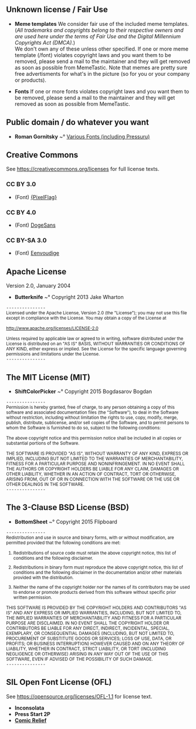## Unknown license / Fair Use
* **Meme templates**
We consider fair use of the included meme templates. (*All trademarks and copyrights belong to their respective owners and are used here under the terms of Fair Use and the Digital Millennium Copyrights Act (DMCA).*)  
We don't own any of these unless other specified. If one or more meme template (/font) violates copyright laws and
you want them to be removed, please send a mail to the maintainer and they will get
removed as soon as possible from MemeTastic. Note that memes are pretty sure free
advertisments for what's in the picture (so for you or your company or products).  

* **Fonts**
If one or more fonts violates copyright laws and you want them to be removed,
please send a mail to the maintainer and they will get removed as soon as possible from MemeTastic.  


## Public domain / do whatever you want
* **Roman Gornitsky**
~° [Various Fonts (including Pressuru)](http://abstrkt.ru/index.php?p=freefonts)  


## Creative Commons
See <https://creativecommons.org/licenses> for full license texts.  
### CC BY 3.0
* (Font) [{PixelFlag}](https://fontstruct.com/fontstructions/show/578475/pixelflag)

### CC BY 4.0
* (Font) [DogeSans](http://dogesans.info/)

### CC BY-SA 3.0
* (Font) [Eenvoudige](http://www.1001fonts.com/eenvoudige-batik-font.html)


## Apache License
Version 2.0, January 2004  

* **Butterknife**
~° Copyright 2013 Jake Wharton  

`---------------`  
<small>Licensed under the Apache License, Version 2.0 (the "License");
you may not use this file except in compliance with the License.
You may obtain a copy of the License at

http://www.apache.org/licenses/LICENSE-2.0

Unless required by applicable law or agreed to in writing, software
distributed under the License is distributed on an "AS IS" BASIS,
WITHOUT WARRANTIES OR CONDITIONS OF ANY KIND, either express or implied.
See the License for the specific language governing permissions and
limitations under the License.</small>  
`---------------`  


## The MIT License (MIT)
* **ShiftColorPicker**
~° Copyright 2015 Bogdasarov Bogdan  

`---------------`  
<small>Permission is hereby granted, free of charge, to any person obtaining a copy
of this software and associated documentation files (the "Software"), to deal
in the Software without restriction, including without limitation the rights
to use, copy, modify, merge, publish, distribute, sublicense, and/or sell
copies of the Software, and to permit persons to whom the Software is
furnished to do so, subject to the following conditions:

The above copyright notice and this permission notice shall be included in all
copies or substantial portions of the Software.

THE SOFTWARE IS PROVIDED "AS IS", WITHOUT WARRANTY OF ANY KIND, EXPRESS OR
IMPLIED, INCLUDING BUT NOT LIMITED TO THE WARRANTIES OF MERCHANTABILITY,
FITNESS FOR A PARTICULAR PURPOSE AND NONINFRINGEMENT. IN NO EVENT SHALL THE
AUTHORS OR COPYRIGHT HOLDERS BE LIABLE FOR ANY CLAIM, DAMAGES OR OTHER
LIABILITY, WHETHER IN AN ACTION OF CONTRACT, TORT OR OTHERWISE, ARISING FROM,
OUT OF OR IN CONNECTION WITH THE SOFTWARE OR THE USE OR OTHER DEALINGS IN THE
SOFTWARE.</small>  
`---------------`  


## The 3-Clause BSD License (BSD)
* **BottomSheet**
~° Copyright 2015 Flipboard  

`---------------`  
<small>Redistribution and use in source and binary forms, with or without modification, are permitted provided that the following conditions are met:

1. Redistributions of source code must retain the above copyright notice, this list of conditions and the following disclaimer.

2. Redistributions in binary form must reproduce the above copyright notice, this list of conditions and the following disclaimer in the documentation and/or other materials provided with the distribution.

3. Neither the name of the copyright holder nor the names of its contributors may be used to endorse or promote products derived from this software without specific prior written permission.

THIS SOFTWARE IS PROVIDED BY THE COPYRIGHT HOLDERS AND CONTRIBUTORS "AS IS" AND ANY EXPRESS OR IMPLIED WARRANTIES, INCLUDING, BUT NOT LIMITED TO, THE IMPLIED WARRANTIES OF MERCHANTABILITY AND FITNESS FOR A PARTICULAR PURPOSE ARE DISCLAIMED. IN NO EVENT SHALL THE COPYRIGHT HOLDER OR CONTRIBUTORS BE LIABLE FOR ANY DIRECT, INDIRECT, INCIDENTAL, SPECIAL, EXEMPLARY, OR CONSEQUENTIAL DAMAGES (INCLUDING, BUT NOT LIMITED TO, PROCUREMENT OF SUBSTITUTE GOODS OR SERVICES; LOSS OF USE, DATA, OR PROFITS; OR BUSINESS INTERRUPTION) HOWEVER CAUSED AND ON ANY THEORY OF LIABILITY, WHETHER IN CONTRACT, STRICT LIABILITY, OR TORT (INCLUDING NEGLIGENCE OR OTHERWISE) ARISING IN ANY WAY OUT OF THE USE OF THIS SOFTWARE, EVEN IF ADVISED OF THE POSSIBILITY OF SUCH DAMAGE.</small>  
`---------------`  


## SIL Open Font License  (OFL)
See <https://opensource.org/licenses/OFL-1.1> for license text.  

* **Inconsolata**
* **Press Start 2P**
* **[Comic Relief](https://www.fontsquirrel.com/fonts/comic-relief)**
